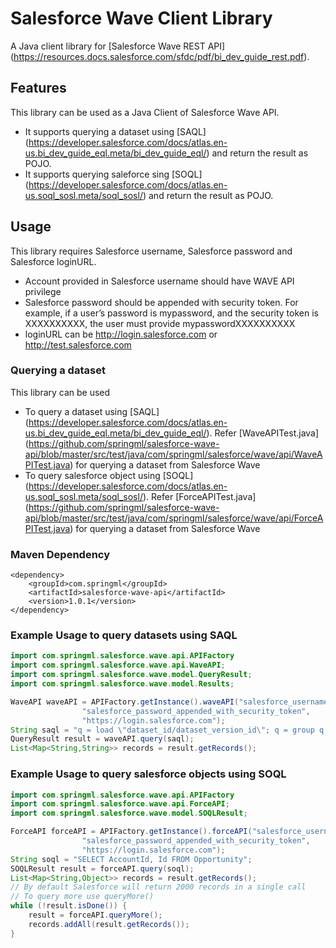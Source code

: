 # Salesforce Wave Client Library

A Java client library for [Salesforce Wave REST API] (https://resources.docs.salesforce.com/sfdc/pdf/bi_dev_guide_rest.pdf).

## Features
This library can be used as a Java Client of Salesforce Wave API. 
* It supports querying a dataset using [SAQL] (https://developer.salesforce.com/docs/atlas.en-us.bi_dev_guide_eql.meta/bi_dev_guide_eql/) and return the result as POJO.
* It supports querying saleforce sing [SOQL] (https://developer.salesforce.com/docs/atlas.en-us.soql_sosl.meta/soql_sosl/) and return the result as POJO.


## Usage
This library requires Salesforce username, Salesforce password and Salesforce loginURL.
* Account provided in Salesforce username should have WAVE API privilege
* Salesforce password should be appended with security token. For example, if a user’s password is mypassword, and the security token is XXXXXXXXXX, the user must provide mypasswordXXXXXXXXXX
* loginURL can be http://login.salesforce.com or http://test.salesforce.com 

### Querying a dataset
This library can be used 
* To query a dataset using [SAQL] (https://developer.salesforce.com/docs/atlas.en-us.bi_dev_guide_eql.meta/bi_dev_guide_eql/). Refer [WaveAPITest.java] (https://github.com/springml/salesforce-wave-api/blob/master/src/test/java/com/springml/salesforce/wave/api/WaveAPITest.java) for querying a dataset from Salesforce Wave
* To query salesforce object using [SOQL] (https://developer.salesforce.com/docs/atlas.en-us.soql_sosl.meta/soql_sosl/). Refer [ForceAPITest.java] (https://github.com/springml/salesforce-wave-api/blob/master/src/test/java/com/springml/salesforce/wave/api/ForceAPITest.java) for querying a dataset from Salesforce Wave

### Maven Dependency
```
<dependency>
    <groupId>com.springml</groupId>
    <artifactId>salesforce-wave-api</artifactId>
    <version>1.0.1</version>
</dependency>
```

### Example Usage to query datasets using SAQL
```java
import com.springml.salesforce.wave.api.APIFactory
import com.springml.salesforce.wave.api.WaveAPI;
import com.springml.salesforce.wave.model.QueryResult;
import com.springml.salesforce.wave.model.Results;

WaveAPI waveAPI = APIFactory.getInstance().waveAPI("salesforce_username",
                "salesforce_password_appended_with_security_token", 
                "https://login.salesforce.com");
String saql = "q = load \"dataset_id/dataset_version_id\"; q = group q by ('field1', 'field2'); q = foreach q generate 'field1' as 'field1',  'field2' as 'field2', count() as 'count'; q = limit q 2000;";
QueryResult result = waveAPI.query(saql);
List<Map<String,String>> records = result.getRecords();

```

### Example Usage to query salesforce objects using SOQL
```java
import com.springml.salesforce.wave.api.APIFactory
import com.springml.salesforce.wave.api.ForceAPI;
import com.springml.salesforce.wave.model.SOQLResult;

ForceAPI forceAPI = APIFactory.getInstance().forceAPI("salesforce_username",
                "salesforce_password_appended_with_security_token", 
                "https://login.salesforce.com");
String soql = "SELECT AccountId, Id FROM Opportunity";
SOQLResult result = forceAPI.query(soql);
List<Map<String,Object>> records = result.getRecords();
// By default Salesforce will return 2000 records in a single call
// To query more use queryMore()
while (!result.isDone()) {
    result = forceAPI.queryMore();
    records.addAll(result.getRecords());
}

```
